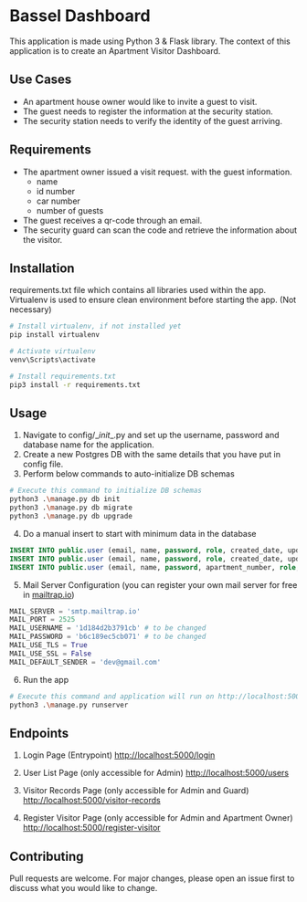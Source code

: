 # Bassel Dashboard

This application is made using Python 3 & Flask library.
The context of this application is to create an Apartment Visitor Dashboard.

## Use Cases
- An apartment house owner would like to invite a guest to visit.
- The guest needs to register the information at the security station.
- The security station needs to verify the identity of the guest arriving.

## Requirements
  - The apartment owner issued a visit request. with the guest information.
    - name
    - id number
    - car number
    - number of guests
  - The guest receives a qr-code through an email.
  - The security guard can scan the code and retrieve the information about the visitor.

## Installation

requirements.txt file which contains all libraries used within the app.
Virtualenv is used to ensure clean environment before starting the app. (Not necessary)

```bash
# Install virtualenv, if not installed yet
pip install virtualenv

# Activate virtualenv
venv\Scripts\activate

# Install requirements.txt
pip3 install -r requirements.txt
```

## Usage

1. Navigate to config/\__init__.py and set up the username, password and database name for the application.
2. Create a new Postgres DB with the same details that you have put in config file.
3. Perform below commands to auto-initialize DB schemas
```bash
# Execute this command to initialize DB schemas
python3 .\manage.py db init
python3 .\manage.py db migrate
python3 .\manage.py db upgrade
```
4. Do a manual insert to start with minimum data in the database
```sql
INSERT INTO public.user (email, name, password, role, created_date, updated_date) VALUES ('admin@gmail.com', 'admin', 'pass', 'administrator', NOW(), NOW());
INSERT INTO public.user (email, name, password, role, created_date, updated_date) VALUES ('guard1@gmail.com', 'guard1', 'pass', 'guard', NOW(), NOW());
INSERT INTO public.user (email, name, password, apartment_number, role, created_date, updated_date) VALUES ('user1@gmail.com', 'user1', 'pass', 'A-12-21', 'apartment_owner', NOW(), NOW());
```
5. Mail Server Configuration (you can register your own mail server for free in  [mailtrap.io](https://mailtrap.io/))
```python
MAIL_SERVER = 'smtp.mailtrap.io'
MAIL_PORT = 2525
MAIL_USERNAME = '1d184d2b3791cb' # to be changed
MAIL_PASSWORD = 'b6c189ec5cb071' # to be changed
MAIL_USE_TLS = True
MAIL_USE_SSL = False
MAIL_DEFAULT_SENDER = 'dev@gmail.com'
```
6. Run the app
```bash
# Execute this command and application will run on http://localhost:5000/
python3 .\manage.py runserver
```

## Endpoints
1. Login Page (Entrypoint)
[http://localhost:5000/login](http://localhost:5000/login)

2. User List Page (only accessible for Admin)
[http://localhost:5000/users](http://localhost:5000/users)

3. Visitor Records Page (only accessible for Admin and Guard)
[http://localhost:5000/visitor-records](http://localhost:5000/visitor-records)

4. Register Visitor Page (only accessible for Admin and Apartment Owner)
[http://localhost:5000/register-visitor](http://localhost:5000/register-visitor)


## Contributing
Pull requests are welcome. For major changes, please open an issue first to discuss what you would like to change.


